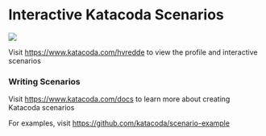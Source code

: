 # Interactive Katacoda Scenarios

[![](http://shields.katacoda.com/katacoda/hvredde/count.svg)](https://www.katacoda.com/hvredde "Get your profile on Katacoda.com")

Visit https://www.katacoda.com/hvredde to view the profile and interactive scenarios

### Writing Scenarios
Visit https://www.katacoda.com/docs to learn more about creating Katacoda scenarios

For examples, visit https://github.com/katacoda/scenario-example
